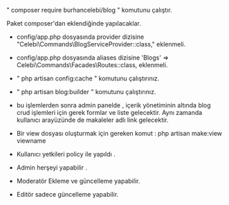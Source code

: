 
" composer require burhancelebi/blog " komutunu çalıştır.

Paket composer'dan eklendiğinde yapılacaklar.

- config/app.php dosyasında provider dizisine "Celebi\Commands\BlogServiceProvider::class," eklenmeli.
- config/app.php dosyasında aliases dizisine 'Blogs' => Celebi\Commands\Facades\Routes::class, eklenmeli.
- " php artisan config:cache " komutunu çalıştırınız.
- " php artisan blog:builder " komutunu çalıştırınız.
- bu işlemlerden sonra admin panelde , içerik yönetiminin altında blog crud işlemleri için gerek formlar ve liste 
    gelecektir. Aynı zamanda kullanıcı arayüzünde de makaleler adlı link gelecektir.

- Bir view dosyası oluşturmak için gereken komut : php artisan make:view viewname

- Kullanıcı yetkileri policy ile yapıldı .
- Admin herşeyi yapabilir .
- Moderatör Ekleme ve güncelleme yapabilir.
- Editör sadece güncelleme yapabilir.
